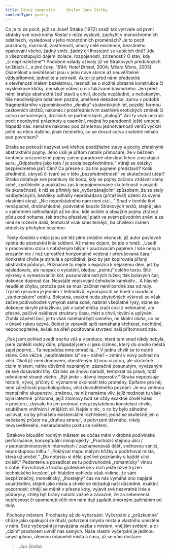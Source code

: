 ```yaml
---
title: Dávný imperativ     Doslov Jana Štolby
contentType: poetry
---
```


<section>

Co je to za pocit, jejž se Josef Straka (1972) snaží tak vytrvale od první stránky své nové knihy _Kostel v mlze_ vyslovit, zachytit v monochromních odstínech, vysledovat v jeho monotónních proměnách? Je to pocit prázdnoty, marnosti, zastřenosti, úmory celé existence, bezcílného opakování všeho, žádný směr, žádný cíl lhostejně se kupících dnů? Jde o všeprostupující dojem izolace, rozpojenosti, zcizenosti? O stav, kdy „si nepřináležíme“? Podobné nálady ožívaly již ve Strakových předchozích knížkách _(…a jiné časy_, 1994; _Hotel Bristol_, 2004; _Město Mons_, 2005). Osamělost a neútěšnost jsou v jeho nové sbírce až neuvěřitelně vždypřítomné, jednolité a setrvalé. Autor je před námi předestírá s otevřeností málem bezelstnou, nesnaží se o složité obrazné konstrukce či myšlenkové kličky, neusiluje vůbec o nic takzvaně básnického. Jen před námi šrafuje abstraktní šeď stavů a chvil, docela nezáludně, s nečekaným, tiše neochvějným odstínem pozdní, uměřené dekadence, zprvu v podobě fragmentárního vzpomínkového „deníku“ studentských let, později formou cestovních útržků, nakonec i prostřednictvím zastřeně erotických zmínek či sotva naznačených, drolících se partnerských „dialogů“. Ani ty však nezruší pocit neodbytné prázdnoty a osamění, možná ho paradoxně ještě umocní. Napadá nás: nemáme nakonec pod záměrnou jednotvárností veršů vyčkat ještě na něco dalšího, jinak řečeného, co se dosud sotva znatelně míhalo pod povrchem?

Straka se pokouší nazývat své křehce postižitelné stavy a pocity zřetelnými abstraktními pojmy. Jeho úsilí je přitom natolik přímočaré, že v běžném kontextu srozumitelné pojmy začne paradoxně obestírat lehce znejisťující aura. „Odpoledne jako toto / je zcela bezpředmětné.“ Vtírají se otázky: bezpředmětné jak? Čím? Co přesně si za tím pojmem představit? Kolik předmětů, obrysů či tvarů se v této „bezpředmětnosti“ ve skutečnosti utápí? Straka dotahuje své promluvy do bodu, kdy se pojmy začnou vzdávat samy sobě, zprůhlední a poukážou zas k nepojmenované skutečnosti v pozadí. Ke skutečnosti, k níž se přimkly tak „vyčerpávajícím“ způsobem, že se staly nadbytečnými, bezděky odhalily neprobádaná (přitažlivá!) území za svými vlastními okraji. „Nic nepodstatného nám není cizí...“ Snad v tomhle tkví nenápadné, drobnohledné, podvratné kouzlo Strakových textů, stejně jako v samotném odhodlání jít až ke dnu, kde solidní a obsažné pojmy ztrácejí půdu pod nohama, tak trochu přestávají platit ve svém původním znění a za nimi se rozevře další, tentokrát však snesitelnější, ba chvílemi málem přátelsky příchylné bezedno.

 Texty _Kostela v mlze_ jsou ale též plné zvláštní věcnosti, již autor povlovně vplétá do abstraktní linie sdělení. Až máme dojem, že jde o totéž. „Usedl k pracovnímu stolu s nataženým bílým / pauzovacím papírem / kde nebylo prozatím nic / než uprostřed horizontálně vedená / přerušovaná čára.“ Konkrétní chvíle je strnulá a oproštěná, jako by jen kopírovala přísný abstraktní půdorys. Příznačně tu nejde o expozici k nějakému dění, jež by následovalo, ale naopak o vyústění, bledou „pointu“ celého textu. Bílé výkresy s vymezováním kót; posunování ostrých tužek; tlak bolavých čar; dokonce dusnost čar. Neustálé vepisování čehokoliv kamkoliv… A hlavně neudělat chybu, protože pak se musí začínat nemilosrdně zas od nuly. Trýzeň rýsování je jedním z leitmotivů, vynořujících se hned v úvodním „studentském“ oddílu. Bolestná, exaktní nuda zbytečných výkresů se však začne podivuhodně vymykat sama sobě, nabírat všeplatné rysy, stane se dokonce skrytě přitažlivou, jak v sobě mlčky zračí cosi z nehmatné, ale přesné, palčivě naléhavé struktury času, míst a chvil, tkvění a uplývání. Ztuhlá zápěstí bolí, je to však naléhání bytí samého, ne školní úloha, co se v únavě rukou ozývá. Bolest je vpravdě spíš namáhaná křehkost, nechtěné, nepochopitelné, avšak na dřeň pociťované stvrzení naší přítomnosti zde.

„Pak jsem pohled zvedl trochu výš a v proluce, která tam snad nikdy nebyla, jsem zahlédl rodný dům, připadal jsem si jako cizinec, který do onoho města zajel poprvé… Ta nepodoba mne omráčila…“ V jednu chvíli se to nutně stane. Ono věčné „nepřináležení si“ se – náhle? – změní v nový pohled na věci. Okolí již není domovem, obestřeným tíživou cizotou, ale skutečně cizím místem, náhle důvěrně neznámým, zázračně posunutým, vyvázaným ze své dosavadní tíhy. Cizinec se znovu narodil, tentokrát na pravé, totiž odvrácené straně všeho. „Být jinde – dávný imperativ.“ Straka nepopisuje historii, vývoj, příčiny či významné okolnosti této proměny. Epifanie pro něj není záležitostí psychologickou, věcí dovoditelného poznání. Je mu změnou mentálního skupenství, změnou, na niž nemáme vliv, jejíž možnost tu však byla latentně  přítomná, jejíž zlomový bod se vždy exaktně chvěl kdesi v prostoru, zbývalo ho jen protnout nevyzpytatelnou konstelací chvíle, souběhem vnitřních i vnějších sil. Nejde o nic, o co by bylo záhodno usilovat, co by přinášelo existenciální rozhřešení; jedná se skutečně jen o nečekaný průzor na „druhou stranu“, o potvrzení dávného, nikdy nevysvětleného, nezaručeného paktu se světem.

 Strakovo bloudění rodným městem se občas mění v drobné podivínské performance, konceptuální miniprojekty. „Procházíš stejnou ulicí / v patnáctiminutových intervalech / zaznamenáváš déšť, sněhovou vánici, neprostupnou mlhu.“ „Pokrýval mapu malými křížky a podtrhoval místa, která už prošel.“ „Do notýsku si dělal pečlivé poznámky o každé ulici zvlášť.“ Pedanterie a posedlost se tu podivuhodně „romanticky“ vinou k sobě. Povrchově a trochu groteskně se v nich ještě ozve trýzeň technického kreslení, při hlubším pohledu však vidíme, že sám bezpříznačný, monolitický, „lhostejný“ čas na nás vymáhá ono napjaté soustředění, stejně jako místa a chvíle se dožadují naší důsledné, exaktní pozornosti; chtějí se měnit v přesné kóty, vyjevit své nezvratné linie a půdorysy, chtějí být brány natolik vážně a závazně, že za sebemenší nepřesnost či opomenutí vůči nim nám dají zaplatit úmorným začínáním od nuly.

 Pochody městem. Procházky až do vyčerpání. Vyčerpání z „průzkumné“ chůze jako opakující se rituál, potvrzení smyslu místa a vlastního umístění v něm. Skrz vyčerpání je navázána vazba s místem, vnějším světem, ale i „cizím“ prostorem uvnitř nás samých. Naše vlastní vyčerpání je jedinou smysluplnou, úlevnou odpovědí místa a času, již se nám dostane.

>  _Jan Štolba_

</section>
